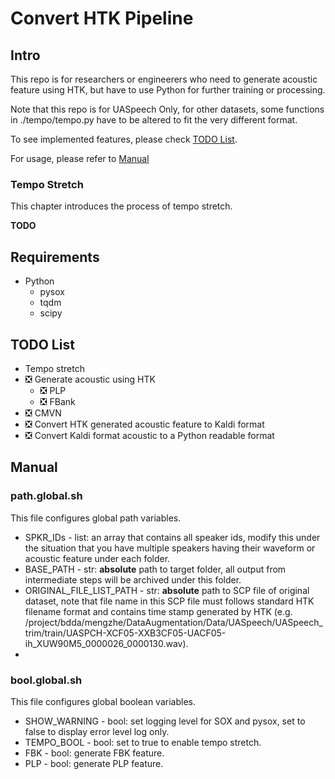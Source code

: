 
# Convert HTK Pipeline

## Intro
This repo is for researchers or engineerers who need to generate acoustic feature using HTK, but have to use Python for further training or processing.

Note that this repo is for UASpeech Only, for other datasets, some functions in ./tempo/tempo.py have to be altered to fit the very different format.

To see implemented features, please check [TODO List](##3).

For usage, please refer to [Manual](##4)

### Tempo Stretch
This chapter introduces the process of tempo stretch.

**TODO**

## Requirements
- Python
  - pysox
  - tqdm
  - scipy
  

## TODO List
- Tempo stretch
- ❎ Generate acoustic using HTK
  - ❎ PLP
  - ❎ FBank
- ❎ CMVN
- ❎ Convert HTK generated acoustic feature to Kaldi format
- ❎ Convert Kaldi format acoustic to a Python readable format

## Manual

### path.global.sh

This file configures global path variables.

- SPKR_IDs - list: an array that contains all speaker ids, modify this under the situation that you have multiple speakers having their waveform or acoustic feature under each folder.
- BASE_PATH - str: **absolute** path to target folder, all output from intermediate steps will be archived under this folder.
- ORIGINAL_FILE_LIST_PATH - str: **absolute** path to SCP file of original dataset, note that file name in this SCP file must follows standard HTK filename format and contains time stamp generated by HTK (e.g. /project/bdda/mengzhe/DataAugmentation/Data/UASpeech/UASpeech_trim/train/UASPCH-XCF05-XXB3CF05-UACF05-ih_XUW90M5_0000026_0000130.wav).
- 

### bool.global.sh

This file configures global boolean variables.

- SHOW_WARNING - bool: set logging level for SOX and pysox, set to false to display error level log only.
- TEMPO_BOOL - bool: set to true to enable tempo stretch.
- FBK - bool: generate FBK feature.
- PLP - bool: generate PLP feature.
